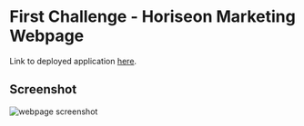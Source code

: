 # First Challenge - Horiseon Marketing Webpage

Link to deployed application [here](https://taylorbwatters.github.io/first-challenge/).

## Screenshot

![webpage screenshot](assets/images/app-screenshot.png)
